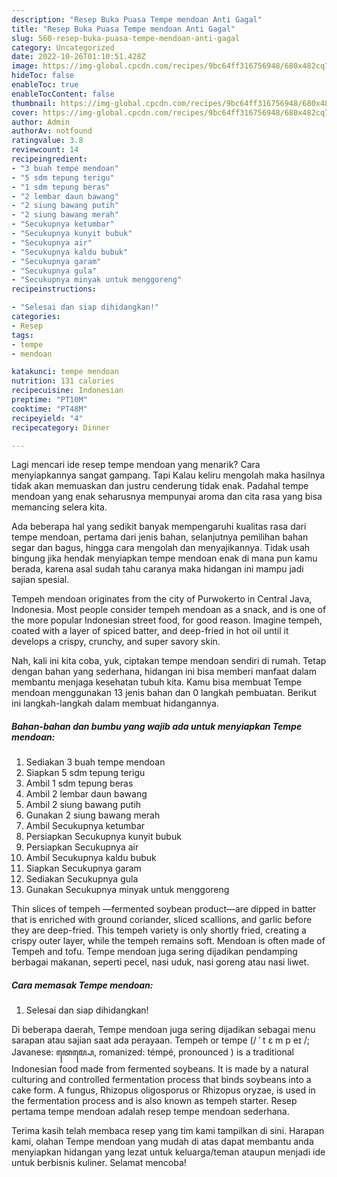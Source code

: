 ```yaml
---
description: "Resep Buka Puasa Tempe mendoan Anti Gagal"
title: "Resep Buka Puasa Tempe mendoan Anti Gagal"
slug: 560-resep-buka-puasa-tempe-mendoan-anti-gagal
category: Uncategorized
date: 2022-10-26T01:10:51.428Z
image: https://img-global.cpcdn.com/recipes/9bc64ff316756948/680x482cq70/tempe-mendoan-foto-resep-utama.jpg
hideToc: false
enableToc: true
enableTocContent: false
thumbnail: https://img-global.cpcdn.com/recipes/9bc64ff316756948/680x482cq70/tempe-mendoan-foto-resep-utama.jpg
cover: https://img-global.cpcdn.com/recipes/9bc64ff316756948/680x482cq70/tempe-mendoan-foto-resep-utama.jpg
author: Admin
authorAv: notfound
ratingvalue: 3.8
reviewcount: 14
recipeingredient:
- "3 buah tempe mendoan"
- "5 sdm tepung terigu"
- "1 sdm tepung beras"
- "2 lembar daun bawang"
- "2 siung bawang putih"
- "2 siung bawang merah"
- "Secukupnya ketumbar"
- "Secukupnya kunyit bubuk"
- "Secukupnya air"
- "Secukupnya kaldu bubuk"
- "Secukupnya garam"
- "Secukupnya gula"
- "Secukupnya minyak untuk menggoreng"
recipeinstructions:

- "Selesai dan siap dihidangkan!"
categories:
- Resep
tags:
- tempe
- mendoan

katakunci: tempe mendoan 
nutrition: 131 calories
recipecuisine: Indonesian
preptime: "PT10M"
cooktime: "PT48M"
recipeyield: "4"
recipecategory: Dinner

---
```



Lagi mencari ide resep tempe mendoan yang menarik? Cara menyiapkannya sangat gampang. Tapi Kalau keliru mengolah maka hasilnya tidak akan memuaskan dan justru cenderung tidak enak. Padahal tempe mendoan yang enak seharusnya mempunyai aroma dan cita rasa yang bisa memancing selera kita.


Ada beberapa hal yang sedikit banyak mempengaruhi kualitas rasa dari tempe mendoan, pertama dari jenis bahan, selanjutnya pemilihan bahan segar dan bagus, hingga cara mengolah dan menyajikannya. Tidak usah bingung jika hendak menyiapkan tempe mendoan enak di mana pun kamu berada, karena asal sudah tahu caranya maka hidangan ini mampu jadi sajian spesial.

Tempeh mendoan originates from the city of Purwokerto in Central Java, Indonesia. Most people consider tempeh mendoan as a snack, and is one of the more popular Indonesian street food, for good reason. Imagine tempeh, coated with a layer of spiced batter, and deep-fried in hot oil until it develops a crispy, crunchy, and super savory skin.


Nah, kali ini kita coba, yuk, ciptakan tempe mendoan sendiri di rumah. Tetap dengan bahan yang sederhana, hidangan ini bisa memberi manfaat dalam membantu menjaga kesehatan tubuh kita. Kamu bisa membuat Tempe mendoan menggunakan 13 jenis bahan dan 0 langkah pembuatan. Berikut ini langkah-langkah dalam membuat hidangannya.

<!--inarticleads1-->

##### Bahan-bahan dan bumbu yang wajib ada untuk menyiapkan Tempe mendoan:

1. Sediakan 3 buah tempe mendoan
1. Siapkan 5 sdm tepung terigu
1. Ambil 1 sdm tepung beras
1. Ambil 2 lembar daun bawang
1. Ambil 2 siung bawang putih
1. Gunakan 2 siung bawang merah
1. Ambil Secukupnya ketumbar
1. Persiapkan Secukupnya kunyit bubuk
1. Persiapkan Secukupnya air
1. Ambil Secukupnya kaldu bubuk
1. Siapkan Secukupnya garam
1. Sediakan Secukupnya gula
1. Gunakan Secukupnya minyak untuk menggoreng


Thin slices of tempeh —fermented soybean product—are dipped in batter that is enriched with ground coriander, sliced scallions, and garlic before they are deep-fried. This tempeh variety is only shortly fried, creating a crispy outer layer, while the tempeh remains soft. Mendoan is often made of Tempeh and tofu. Tempe mendoan juga sering dijadikan pendamping berbagai makanan, seperti pecel, nasi uduk, nasi goreng atau nasi liwet. 

<!--inarticleads2-->

##### Cara memasak Tempe mendoan:


1. Selesai dan siap dihidangkan!

Di beberapa daerah, Tempe mendoan juga sering dijadikan sebagai menu sarapan atau sajian saat ada perayaan. Tempeh or tempe (/ ˈ t ɛ m p eɪ /; Javanese: ꦠꦺꦩ꧀ꦥꦺ, romanized: témpé, pronounced ) is a traditional Indonesian food made from fermented soybeans. It is made by a natural culturing and controlled fermentation process that binds soybeans into a cake form. A fungus, Rhizopus oligosporus or Rhizopus oryzae, is used in the fermentation process and is also known as tempeh starter. Resep pertama tempe mendoan adalah resep tempe mendoan sederhana. 

Terima kasih telah membaca resep yang tim kami tampilkan di sini. Harapan kami, olahan Tempe mendoan yang mudah di atas dapat membantu anda menyiapkan hidangan yang lezat untuk keluarga/teman ataupun menjadi ide untuk berbisnis kuliner. Selamat mencoba!
